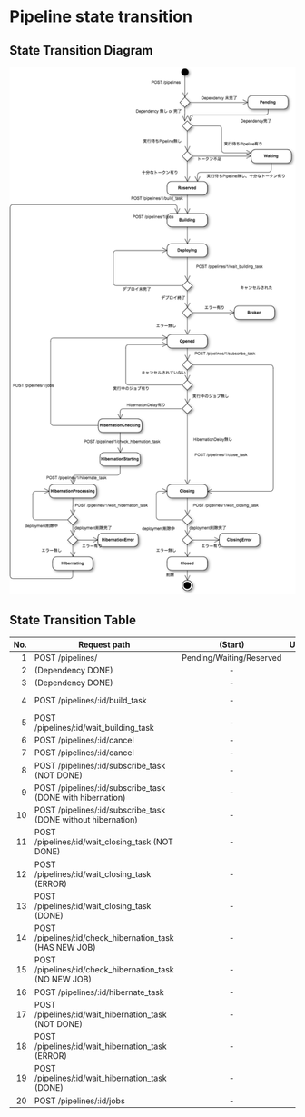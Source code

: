 # Pipeline state transition

## State Transition Diagram

![Pipeline state transition](./pipeline_state_transition.png)

## State Transition Table

| No. | Request path                                                  |  (Start) | Uninitialized | Broken | Pending  | Waiting  | Reserved | Building  | Deploying | Opened              | HibernationChecking   | HibernationStarting   | HibernationProcessing | HibernationError | Hibernating | Closing  | ClosingError | Closed |
|----:|---------------------------------------------------------------|:--------:|:-------------:|:------:|:--------:|:--------:|:--------:|:---------:|:---------:|:-------------------:|:---------------------:|:---------------------:|:---------------------:|:----------------:|:-----------:|:--------:|:------------:|:------:|
|  1  | POST /pipelines/                                              | Pending/Waiting/Reserved | -      |  - | -   |     -    |     -    |    -      |    -      |    -                | N/A                   |   N/A                 | N/A                   | N/A              | N/A         | N/A      | N/A          | N/A    |
|  2  | (Dependency DONE)                                             |  -       | N/A           | N/A    | Waiting/Reserved | N/A | N/A   | N/A       | N/A       | N/A                 | N/A                   |   N/A                 | N/A                   | N/A              | N/A         | N/A      | N/A          | N/A    |
|  3  | (Dependency DONE)                                             |  -       | N/A           | N/A    | N/A      | Reserved | N/A      | N/A       | N/A       | N/A                 | N/A                   |   N/A                 | N/A                   | N/A              | N/A         | N/A      | N/A          | N/A    |
|  4  | POST /pipelines/:id/build_task                                |  -       | N/A           | N/A    | N/A      | N/A      | Building->Deploying  | N/A | N/A | N/A                 | N/A                   |   N/A                 | N/A                   | N/A              | N/A         | N/A      | N/A          | N/A    |
|  5  | POST /pipelines/:id/wait_building_task                        |  -       | N/A           | N/A    | N/A      | N/A      | N/A      | N/A       | Opened    | N/A                 | N/A                   |   N/A                 | N/A                   | N/A              | N/A         | N/A      | N/A          | N/A    |
|  6  | POST /pipelines/:id/cancel                                    |  -       | Closed        | N/A    | Closed   | Closed   | Closed   | -         | -         | -                   | N/A                   |   N/A                 | N/A                   | N/A              | N/A         | N/A      | N/A          | N/A    |
|  7  | POST /pipelines/:id/cancel                                    | -        | N/A           | N/A    | N/A      | N/A      | N/A      | N/A       | N/A       | -                   | -                     | -                     | -                     | -                | Closed      | -        | -            | -      |
|  8  | POST /pipelines/:id/subscribe_task (NOT DONE)                 | -        | N/A           | N/A    | N/A      | N/A      | N/A      | N/A       | N/A       | -                   | N/A                   |   N/A                 | N/A                   | N/A              | N/A         | N/A      | N/A          | N/A    |
|  9  | POST /pipelines/:id/subscribe_task (DONE with hibernation)    | -        | N/A           | N/A    | N/A      | N/A      | N/A      | N/A       | N/A       | HibernationChecking | N/A                   |   N/A                 | N/A                   | N/A              | N/A         | N/A      | N/A          | N/A    |
| 10  | POST /pipelines/:id/subscribe_task (DONE without hibernation) | -        | N/A           | N/A    | N/A      | N/A      | N/A      | N/A       | N/A       | Closing             | N/A                   |   N/A                 | N/A                   | N/A              | N/A         | N/A      | N/A          | N/A    |
| 11  | POST /pipelines/:id/wait_closing_task (NOT DONE)              | -        | N/A           | N/A    | N/A      | N/A      | N/A      | N/A       | N/A       | N/A                 | N/A                   |   N/A                 | N/A                   | N/A              | N/A         | -        | N/A          | N/A    |
| 12  | POST /pipelines/:id/wait_closing_task (ERROR)                 | -        | N/A           | N/A    | N/A      | N/A      | N/A      | N/A       | N/A       | N/A                 | N/A                   |   N/A                 | N/A                   | N/A              | N/A         | ClosingError  | N/A     | N/A    |
| 13  | POST /pipelines/:id/wait_closing_task (DONE)                  | -        | N/A           | N/A    | N/A      | N/A      | N/A      | N/A       | N/A       | N/A                 | N/A                   |   N/A                 | N/A                   | N/A              | N/A         | Closed   | N/A          | N/A    |
| 14  | POST /pipelines/:id/check_hibernation_task (HAS NEW JOB)      | -        | N/A           | N/A    | N/A      | N/A      | N/A      | N/A       | N/A       | N/A                 | -                     |   N/A                 | N/A                   | N/A              | N/A         | N/A      | N/A          | N/A    |
| 15  | POST /pipelines/:id/check_hibernation_task (NO NEW JOB)       | -        | N/A           | N/A    | N/A      | N/A      | N/A      | N/A       | N/A       | N/A                 | HibernationStarting   |   N/A                 | N/A                   | N/A              | N/A         | N/A      | N/A          | N/A    |
| 16  | POST /pipelines/:id/hibernate_task                            | -        | N/A           | N/A    | N/A      | N/A      | N/A      | N/A       | N/A       | N/A                 | N/A                   | HibernationProcessing | N/A                   | N/A              | N/A         | N/A      | N/A          | N/A    |
| 17  | POST /pipelines/:id/wait_hibernation_task (NOT DONE)          | -        | N/A           | N/A    | N/A      | N/A      | N/A      | N/A       | N/A       | N/A                 | N/A                   |   N/A                 | -                     | N/A              | N/A         | N/A      | N/A          | N/A    |
| 18  | POST /pipelines/:id/wait_hibernation_task (ERROR)             | -        | N/A           | N/A    | N/A      | N/A      | N/A      | N/A       | N/A       | N/A                 | N/A                   |   N/A                 | HibernationError      | N/A              | N/A         | N/A      | N/A          | N/A    |
| 19  | POST /pipelines/:id/wait_hibernation_task (DONE)              | -        | N/A           | N/A    | N/A      | N/A      | N/A      | N/A       | N/A       | N/A                 | N/A                   |   N/A                 | Hibernating           | N/A              | N/A         | N/A      | N/A          | N/A    |
| 20  | POST /pipelines/:id/jobs                                      | -        | N/A           | N/A    | N/A      | N/A      | N/A      | N/A       | N/A       | N/A                 | Opened                |   N/A                 | N/A                   | N/A              | Reserved    | N/A      | N/A          | N/A    |
